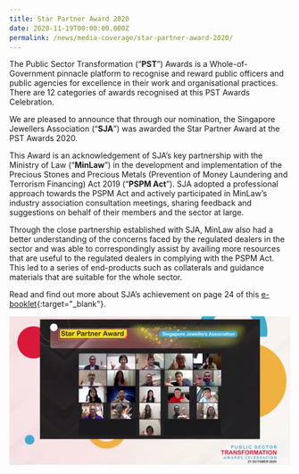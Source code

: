 ```yaml
---
title: Star Partner Award 2020
date: 2020-11-19T00:00:00.000Z
permalink: /news/media-coverage/star-partner-award-2020/
---
```

The Public Sector Transformation (“**PST**”) Awards is a Whole-of-Government pinnacle platform to recognise and reward public officers and public agencies for excellence in their work and organisational practices. There are 12 categories of awards recognised at this PST Awards Celebration.

We are pleased to announce that through our nomination, the Singapore Jewellers Association (“**SJA**”) was awarded the Star Partner Award at the PST Awards 2020.

This Award is an acknowledgement of SJA’s key partnership with the Ministry of Law (“**MinLaw**”) in the development and implementation of the Precious Stones and Precious Metals (Prevention of Money Laundering and Terrorism Financing) Act 2019 (“**PSPM Act**”). SJA adopted a professional approach towards the PSPM Act and actively participated in MinLaw’s industry association consultation meetings, sharing feedback and suggestions on behalf of their members and the sector at large.

Through the close partnership established with SJA, MinLaw also had a better understanding of the concerns faced by the regulated dealers in the sector and was able to correspondingly assist by availing more resources that are useful to the regulated dealers in complying with the PSPM Act. This led to a series of end-products such as collaterals and guidance materials that are suitable for the whole sector.

Read and find out more about SJA’s achievement on page 24 of this [e-booklet](https://www.hydse.com.sg/ebooklet/PSTAC_2020/PSTAC_eBooklet.html){:target="_blank"}.

<img src="/images/SJA%20Star%20Partner%20Award_20201119.png">
